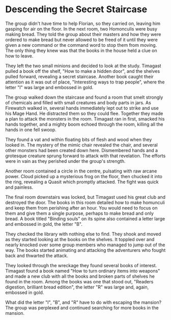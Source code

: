 # Descending the Secret Staircase

The group didn't have time to help Florian, so they carried on, leaving him gasping for air on the floor. In the next room, two Homonculis were busy making bread. They told the group about their masters and how they were ordered to make bread but never allowed to be freed of it until they were given a new command or the command word to stop them from moving. The only thing they knew was that the books in the house held a clue on how to leave.

They left the two small minions and decided to look at the study. Timagast pulled a book off the shelf, "How to make a hidden door", and the shelves pulled forward, revealing a secret staircase. Another book caught their attention as it was out of place, "Interesting ways to trap people", where the letter "I" was large and embossed in gold.

The group walked down the staircase and found a room that smelt strongly of chemicals and filled with small creatures and body parts in jars. As Firewatch walked in, several hands immediately lept out to strike and use his Mage Hand. He distracted them so they could flee. Together they made a plan to attack the monsters in the room. Timagast ran in first, smacked his hands together, and a mighty boom echoed through the room, killing all the hands in one fell swoop.

They found a vat and within floating bits of flesh and wood when they looked in. The mystery of the mimic chair revealed the chair, and several other monsters had been created down here. Dismembered hands and a grotesque creature sprung forward to attack with that revelation. The efforts were in vain as they perished under the group's strength.

Another room contained a circle in the centre, pulsating with raw arcane power. Cloud picked up a mysterious frog on the floor, then chucked it into the ring, revealing a Quasit which promptly attacked. The fight was quick and painless.

The final room downstairs was locked, but Timagast used his great club and destroyed the door. The books in this room detailed how to make homunculi and keep them from perishing after an hour. You would need to focus on them and give them a single purpose, perhaps to make bread and only bread. A book titled "Binding souls" on its spine also contained a letter large and embossed in gold, the letter "B".

They checked the library with nothing else to find. They shook and moved as they started looking at the books on the shelves. It toppled over and nearly knocked over some group members who managed to jump out of the way. The books started animating and attacking the adventurers who fought back and thwarted the attack.

They looked through the wreckage they found several books of interest. Timagast found a book named "How to turn ordinary items into weapons" and made a new club with all the books and broken parts of shelves he found in the room. Among the books was one that stood out, "Readers digestion, brilliant bread edition", the letter "R" was large and, again, embossed in gold.

What did the letter "I", "B", and "R" have to do with escaping the mansion? The group was perplexed and continued searching for more books in the mansion.
